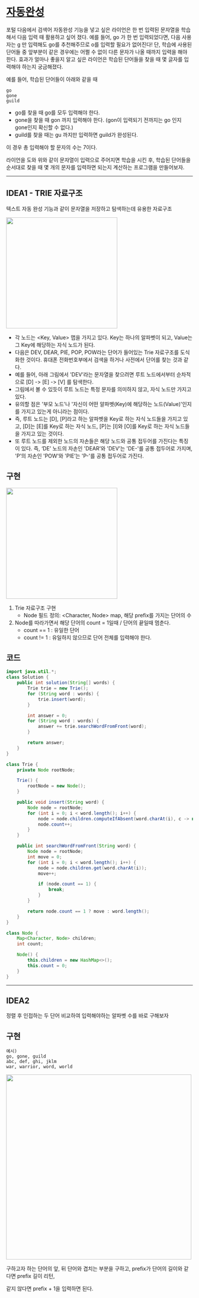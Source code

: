 # [자동완성](https://programmers.co.kr/learn/courses/30/lessons/17685)
포털 다음에서 검색어 자동완성 기능을 넣고 싶은 라이언은 한 번 입력된 문자열을 학습해서 다음 입력 때 활용하고 싶어 졌다. 예를 들어, go 가 한 번 입력되었다면, 다음 사용자는 g 만 입력해도 go를 추천해주므로 o를 입력할 필요가 없어진다! 단, 학습에 사용된 단어들 중 앞부분이 같은 경우에는 어쩔 수 없이 다른 문자가 나올 때까지 입력을 해야 한다.
효과가 얼마나 좋을지 알고 싶은 라이언은 학습된 단어들을 찾을 때 몇 글자를 입력해야 하는지 궁금해졌다.

예를 들어, 학습된 단어들이 아래와 같을 때

```text
go
gone
guild
```

* go를 찾을 때 go를 모두 입력해야 한다.
* gone을 찾을 때 gon 까지 입력해야 한다. (gon이 입력되기 전까지는 go 인지 gone인지 확신할 수 없다.)
* guild를 찾을 때는 gu 까지만 입력하면 guild가 완성된다.

이 경우 총 입력해야 할 문자의 수는 7이다.

라이언을 도와 위와 같이 문자열이 입력으로 주어지면 학습을 시킨 후, 학습된 단어들을 순서대로 찾을 때 몇 개의 문자를 입력하면 되는지 계산하는 프로그램을 만들어보자.

* * *

## IDEA1 - TRIE 자료구조
텍스트 자동 완성 기능과 같이 문자열을 저장하고 탐색하는데 유용한 자료구조

<img src="https://user-images.githubusercontent.com/46469385/103332120-380ae300-4aac-11eb-8dd1-02ba5ffa500c.png" width="300">

* 각 노드는 <Key, Value> 맵을 가지고 있다. Key는 하나의 알파벳이 되고, Value는 그 Key에 해당하는 자식 노드가 된다.
* 다음은 DEV, DEAR, PIE, POP, POW라는 단어가 들어있는 Trie 자료구조를 도식화한 것이다. 휴대폰 전화번호부에서 검색을 하거나 사전에서 단어를 찾는 것과 같다.
* 예를 들어, 아래 그림에서 'DEV’라는 문자열을 찾으려면 루트 노드에서부터 순차적으로 [D] -> [E] -> [V] 를 탐색한다.
* 그림에서 볼 수 있듯이 루트 노드는 특정 문자를 의미하지 않고, 자식 노드만 가지고 있다.
* 유의할 점은 '부모 노드’나 '자신이 어떤 알파벳(Key)에 해당하는 노드(Value)'인지를 가지고 있는게 아니라는 점이다.
* 즉, 루트 노드는 [D], [P]라고 하는 알파벳을 Key로 하는 자식 노드들을 가지고 있고, [D]는 [E]를 Key로 하는 자식 노드, [P]는 [I]와 [O]를 Key로 하는 자식 노드들을 가지고 있는 것이다.
* 또 루트 노드를 제외한 노드의 자손들은 해당 노드와 공통 접두어를 가진다는 특징이 있다. 즉, ‘DE’ 노드의 자손인 'DEAR’와 'DEV’는 'DE-'를 공통 접두어로 가지며, 'P’의 자손인 'POW’와 'PIE’는 'P-'를 공통 접두어로 가진다.

## 구현
<img src="https://user-images.githubusercontent.com/46469385/103336875-e28b0200-4abc-11eb-8b02-cc8033641066.png" width="300">

1. Trie 자료구조 구현
    * Node 필드 정의: <Character, Node> map, 해당 prefix를 가지는 단어의 수
2. Node를 따라가면서 해당 단어의 count = 1일때 / 단어의 끝일때 멈춘다.
    * count == 1 : 유일한 단어
    * count != 1 : 유일하지 않으므로 단어 전체를 입력해야 한다.
    
## 코드

```java
import java.util.*;
class Solution {
	public int solution(String[] words) {
		Trie trie = new Trie();
		for (String word : words) {
			trie.insert(word);
		}

		int answer = 0;
		for (String word : words) {
			answer += trie.searchWordFromFront(word);
		}

		return answer;
	}
}

class Trie {
	private Node rootNode;

	Trie() {
		rootNode = new Node();
	}

	public void insert(String word) {
		Node node = rootNode;
		for (int i = 0; i < word.length(); i++) {
			node = node.children.computeIfAbsent(word.charAt(i), c -> new Node());
			node.count++;
		}
	}

	public int searchWordFromFront(String word) {
		Node node = rootNode;
		int move = 0;
		for (int i = 0; i < word.length(); i++) {
			node = node.children.get(word.charAt(i));
			move++;

			if (node.count == 1) {
				break;
			}
		}

		return node.count == 1 ? move : word.length();
	}
}

class Node {
	Map<Character, Node> children;
	int count;

	Node() {
		this.children = new HashMap<>();
		this.count = 0;
	}
}
```

* * *

## IDEA2

정렬 후 인접하는 두 단어 비교하여 입력해야하는 알파벳 수를 바로 구해보자

## 구현

```text
예시)
go, gone, guild
abc, def, ghi, jklm
war, warrior, word, world
```

<img src="https://user-images.githubusercontent.com/46469385/103389960-3cd7a180-4b55-11eb-9eae-67ef1cd7ae3e.png" width="500">

구하고자 하는 단어의 앞, 뒤 단어와 겹치는 부분을 구하고, prefix가 단어의 길이와 같다면 prefix 길이 리턴,

같지 않다면 prefix + 1을 입력하면 된다.

```java

```
